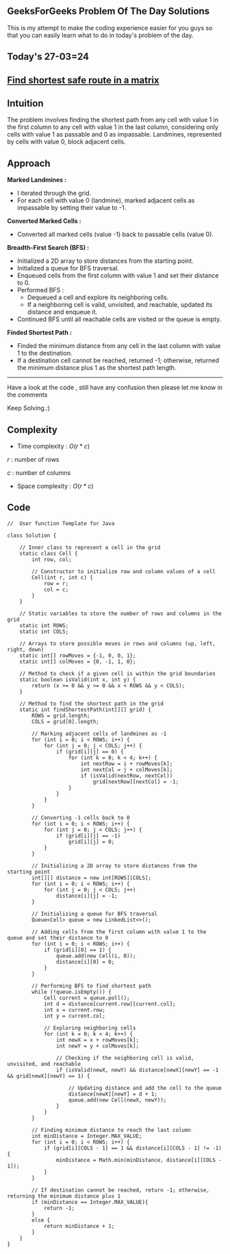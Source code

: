 ## GeeksForGeeks Problem Of The Day Solutions

This is my attempt to make the coding experience easier for you guys so that you can easily learn what to do in today's problem of the day.

## Today's 27-03=24 

## [Find shortest safe route in a matrix](https://www.geeksforgeeks.org/problems/find-shortest-safe-route-in-a-matrix/1)

## Intuition
The problem involves finding the shortest path from any cell with value 1 in the first column to any cell with value 1 in the last column, considering only cells with value 1 as passable and 0 as impassable. Landmines, represented by cells with value 0, block adjacent cells.

## Approach

**Marked Landmines :**
- I iterated through the grid.
- For each cell with value 0 (landmine), marked adjacent cells as impassable by setting their value to -1.

**Converted Marked Cells :**
- Converted all marked cells (value -1) back to passable cells (value 0).

**Breadth-First Search (BFS) :**
   - Initialized a 2D array to store distances from the starting point.
   - Initialized a queue for BFS traversal.
   - Enqueued cells from the first column with value 1 and set their distance to 0.
   - Performed BFS :
     - Dequeued a cell and explore its neighboring cells.
     - If a neighboring cell is valid, unvisited, and reachable, updated its distance and enqueue it.
   - Continued BFS until all reachable cells are visited or the queue is empty.

**Finded Shortest Path :**
   - Finded the minimum distance from any cell in the last column with value 1 to the destination.
   - If a destination cell cannot be reached, returned -1; otherwise, returned the minimum distance plus 1 as the shortest path length.

---
Have a look at the code , still have any confusion then please let me know in the comments

Keep Solving.:)

## Complexity
- Time complexity : $O( r*c )$
<!-- Add your time complexity here, e.g. $$O())$$ -->
$r$ : number of rows

$c$ : number of columns
- Space complexity : $O( r*c )$
<!-- Add your space complexity here, e.g. $$O(n)$$ -->

## Code

```
//  User function Template for Java

class Solution {
    
    // Inner class to represent a cell in the grid
    static class Cell {
        int row, col;
        
        // Constructor to initialize row and column values of a cell
        Cell(int r, int c) {
            row = r;
            col = c;
        }
    }
    
    // Static variables to store the number of rows and columns in the grid
    static int ROWS;
    static int COLS;
    
    // Arrays to store possible moves in rows and columns (up, left, right, down)
    static int[] rowMoves = {-1, 0, 0, 1};
    static int[] colMoves = {0, -1, 1, 0};
    
    // Method to check if a given cell is within the grid boundaries
    static boolean isValid(int x, int y) {
        return (x >= 0 && y >= 0 && x < ROWS && y < COLS);
    }
    
    // Method to find the shortest path in the grid
    static int findShortestPath(int[][] grid) {
        ROWS = grid.length;
        COLS = grid[0].length;
        
        // Marking adjacent cells of landmines as -1
        for (int i = 0; i < ROWS; i++) {
            for (int j = 0; j < COLS; j++) {
                if (grid[i][j] == 0) {
                    for (int k = 0; k < 4; k++) {
                        int nextRow = i + rowMoves[k];
                        int nextCol = j + colMoves[k];
                        if (isValid(nextRow, nextCol))
                            grid[nextRow][nextCol] = -1;
                    }
                }
            }
        }
        
        // Converting -1 cells back to 0
        for (int i = 0; i < ROWS; i++) {
            for (int j = 0; j < COLS; j++) {
                if (grid[i][j] == -1)
                    grid[i][j] = 0;
            }
        }
        
        // Initializing a 2D array to store distances from the starting point
        int[][] distance = new int[ROWS][COLS];
        for (int i = 0; i < ROWS; i++) {
            for (int j = 0; j < COLS; j++)
                distance[i][j] = -1;
        }
        
        // Initializing a queue for BFS traversal
        Queue<Cell> queue = new LinkedList<>();
        
        // Adding cells from the first column with value 1 to the queue and set their distance to 0
        for (int i = 0; i < ROWS; i++) {
            if (grid[i][0] == 1) {
                queue.add(new Cell(i, 0));
                distance[i][0] = 0;
            }
        }
        
        // Performing BFS to find shortest path
        while (!queue.isEmpty()) {
            Cell current = queue.poll();
            int d = distance[current.row][current.col];
            int x = current.row;
            int y = current.col;
            
            // Exploring neighboring cells
            for (int k = 0; k < 4; k++) {
                int newX = x + rowMoves[k];
                int newY = y + colMoves[k];
                
                // Checking if the neighboring cell is valid, unvisited, and reachable
                if (isValid(newX, newY) && distance[newX][newY] == -1 && grid[newX][newY] == 1) {
                  
                    // Updating distance and add the cell to the queue
                    distance[newX][newY] = d + 1;
                    queue.add(new Cell(newX, newY));
                }
            }
        }
        
        // Finding minimum distance to reach the last column
        int minDistance = Integer.MAX_VALUE;
        for (int i = 0; i < ROWS; i++) {
            if (grid[i][COLS - 1] == 1 && distance[i][COLS - 1] != -1) {
                minDistance = Math.min(minDistance, distance[i][COLS - 1]);
            }
        }
        
        // If destination cannot be reached, return -1; otherwise, returning the minimum distance plus 1
        if (minDistance == Integer.MAX_VALUE){
            return -1;
        } 
        else {
            return minDistance + 1;
        }
    }
}
```

